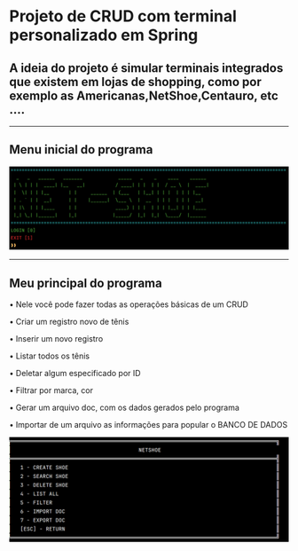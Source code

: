 <h1>Projeto de CRUD com terminal personalizado em Spring</h1>
<h2>A ideia do projeto é simular terminais integrados que existem em lojas de shopping, como por exemplo as Americanas,NetShoe,Centauro, etc ....</h2> 

<hr>

## Menu inicial do programa 
![Imagem do inicio do terminal](imagens/MenuNetShoe.png)

<hr>

## Meu principal do programa
<p>• Nele você pode fazer todas as operações básicas de um CRUD</p>
<p>• Criar um registro novo de tênis</p>
<p>• Inserir um novo registro</p>
<p>• Listar todos os tênis</p>
<p>• Deletar algum especificado por ID</p>
<p>• Filtrar por marca, cor</p>
<p>• Gerar um arquivo doc, com os dados gerados pelo programa</p>
<p>• Importar de um arquivo as informações para popular o BANCO DE DADOS</p>

![Imagem do menu  princiapl](imagens/MainMenu.png)
